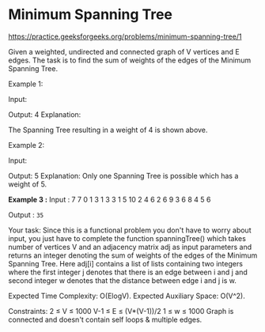 # Minimum Spanning Tree


https://practice.geeksforgeeks.org/problems/minimum-spanning-tree/1


Given a weighted, undirected and connected graph of V vertices and E edges. The task is to find the sum of weights of the edges of the Minimum Spanning Tree.

 

Example 1:

Input:

Output:
4
Explanation:

The Spanning Tree resulting in a weight
of 4 is shown above.

Example 2:

Input:

Output:
5
Explanation:
Only one Spanning Tree is possible
which has a weight of 5.

**Example 3 :**
Input :
7 7
0 1 3
1 3 3
1 5 10
2 4 6
2 6 9
3 6 8
4 5 6

Output :
`35`
 

Your task:
Since this is a functional problem you don't have to worry about input, you just have to complete the function  spanningTree() which takes number of vertices V and an adjacency matrix adj as input parameters and returns an integer denoting the sum of weights of the edges of the Minimum Spanning Tree. Here adj[i] contains a list of lists containing two integers where the first integer j denotes that there is an edge between i and j and second integer w denotes that the distance between edge i and j is w.
 

Expected Time Complexity: O(ElogV).
Expected Auxiliary Space: O(V^2).
 

Constraints:
2 ≤ V ≤ 1000
V-1 ≤ E ≤ (V*(V-1))/2
1 ≤ w ≤ 1000
Graph is connected and doesn't contain self loops & multiple edges.
